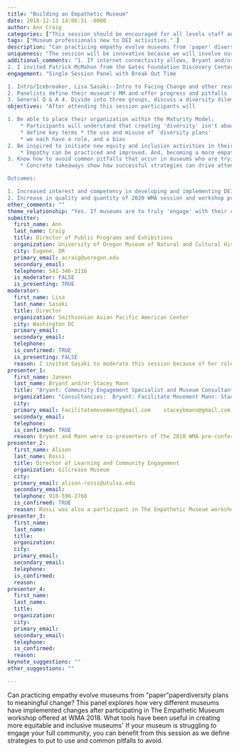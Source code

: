 ```yaml
---
title: "Building an Empathetic Museum"
date: 2018-12-13 14:06:51 -0000
author: Ann Craig
categories: ["This session should be encouraged for all levels staff and leadership in all areas and types of museums."]
tags: ["Museum professionals new to DEI activities." ]
description: "Can practicing empathy evolve museums from 'paper' diversity plans to meaningful change? This panel explores how very different museums have implemented changes after participating in The Empathetic Museum workshop offered at WMA 2018. What tools have been useful in creating more equitable and inclusive museums? If your museum is struggling to engage your full community, you can benefit from this session as we define strategies to put to use and common pitfalls to avoid."
uniqueness: "The session will be innovative because we will involve our audience in reflecting as individuals and as organizations."
additional_comments: "1. If internet connectivity allows, Bryant and/or Mann will participate during the introduction of the session via Skype. (They are unable to commit to in-person visit at this time). If internet capability is not available, Ann will pre-record a virtual introduction with them and play it for the audience. The purpose of this is to ensure that Mann and Bryant are properly credited for their work, avoiding joining the prevalent pattern of racially biased citations (Ray, V. Inside Higher Ed, 27 April 2018).
2. I invited Patrick McMahon from the Gates Foundation Discovery Center as the third panelist. After careful consideration, the organization will not be able to participate. However, I am confident I can locate a third panelist who either participated in the workshop or is practicing the work of equity, inclusion, and accessibility. I am open to any recommendations from the committee. "
engagement: "Single Session Panel with Break Out Time

1. Intro/Icebreaker, Lisa Sasaki--Intro to Facing Change and other resources. Stacey and/or Janeen -  ask audience to 'think and write', then 'pair and share' how their institution fits the Maturity Model (MM). Explain diversity dilemmas for end of session.
2. Panelists define their museum's MM and offer progress and pitfalls
3. General Q & A 4. Divide into three groups, discuss a diversity dilemma at each"
objectives: "After attending this session participants will

1. Be able to place their organization within the Maturity Model;
    * Participants will understand that creating 'diversity' isn't about checking boxes or counting up 'minorities.' Instead, we seek to redistribute power in making key decisions that define our collections, exhibits, programs and all strategic and programmatic activities.
    * define key terms * the use and misuse of 'diversity plans'
    * we each have a role, and a bias
2. Be inspired to initiate new equity and inclusion activities in their strategic planning and daily work;
    * Empathy can be practiced and improved. And, becoming a more empathetic museum is good for your museum and your community (and the world!). Get started by developing a vocabulary, building a list of resources, and learning about the efforts at work in other museums. We'll use the Calls to Action defined in __Facing Change__ to start your efforts today.
3. Know how to avoid common pitfalls that occur in museums who are trying to do the 'right thing,' but result in further alienating constituencies.
    * Concrete takeaways show how successful strategies can drive attendance and funding, while taking no action or attempting well-meaning, but short-sighted activities have the opposite effect.

Outcomes:

1. Increased interest and competency in developing and implementing DEI Plans (increase skills; flood the market)
2. Increase in quality and quantity of 2020 WMA session and workshop proposals for DEI at multiple stages of development and implementation (proliferation of sharing experiences and strategies)"
other_comments: ""
theme_relationship: "Yes. If museums are to truly 'engage' with their communities, then they must be representative of and by those communities. Understanding the perspectives and experiences of 'others' and bringing observation to our own biases is not only critical to engaging people in the museum environment, but also crucial to next steps in our collective human experience."
submitter:
  first_name: Ann
  last_name: Craig
  title: Director of Public Programs and Exhibitions
  organization: University of Oregon Museum of Natural and Cultural History
  city: Eugene, OR
  primary_email: acraig@uoregon.edu
  secondary_email:
  telephone: 541-346-3116
  is_moderator: FALSE
  is_presenting: TRUE
moderator:
  first_name: Lisa
  last_name: Sasaki
  title: Director
  organization: Smithsonian Asian Pacific American Center
  city: Washington DC
  primary_email:
  secondary_email:
  telephone:
  is_confirmed: TRUE
  is_presenting: FALSE
  reason: I invited Sasaki to moderate this session because of her role as a member of the Facing Change working group. Facing Change is a 2018 report summarizing insights from AAM?s Diversity, Equity, Accessibility, and Inclusion working group. I had originally invited Stacey Mann and Janeen Bryant, presenters in the 2018 pre-conference Empathetic Museum workshop, but they are not available to attend in person and therefore it seemed best for them to be included in an introductory role.
presenter_1:
  first_name: Janeen
  last_name: Bryant and/or Stacey Mann
  title: "Bryant: Community Engagement Specialist and Museum Consultant; Mann: Interpretive Strategist and Exhibitions Developer"
  organization: "Consultancies:  Bryant: Facilitate Movement Mann: Stacy Mann  Museumism"
  city:
  primary_email: Facilitatemovement@gmail.com    staceybmann@gmail.com
  secondary_email:
  telephone:
  is_confirmed: TRUE
  reason: Bryant and Mann were co-presenters of the 2018 WMA pre-conference workshop The Empathetic Museum. They are unable to confirm in-person attendance at WMA 2019, but hope to participate via Skype or through a pre-recorded introduction to kick off the panel session.
presenter_2:
  first_name: Alison
  last_name: Rossi
  title: Director of Learning and Community Engagement
  organization: Gilcrease Museum
  city:
  primary_email: alison-rossi@utulsa.edu
  secondary_email:
  telephone: 918-596-2768
  is_confirmed: TRUE
  reason: Rossi was also a participant in The Empathetic Museum workshop. The Gilcrease is an art and history museum with a unique organizational structure with relationships to City of Tulsa and the University of Tulsa. Rossi is a relatively new staff member charged with ?cultivating a new following for Gilcrease in a changing demographic?.
presenter_3:
  first_name:
  last_name:
  title:
  organization:
  city:
  primary_email:
  secondary_email:
  telephone:
  is_confirmed:
  reason:
presenter_4:
  first_name:
  last_name:
  title:
  organization:
  city:
  primary_email:
  secondary_email:
  telephone:
  is_confirmed:
  reason:
keynote_suggestions: ""
other_suggestions: ""

---
```

Can practicing empathy evolve museums from "paper"paperdiversity plans to meaningful change? This panel explores how very different museums have implemented changes after participating in The Empathetic Museum workshop offered at WMA 2018. What tools have been useful in creating more equitable and inclusive museums' If your museum is struggling to engage your full community, you can benefit from this session as we define strategies to put to use and common pitfalls to avoid.
